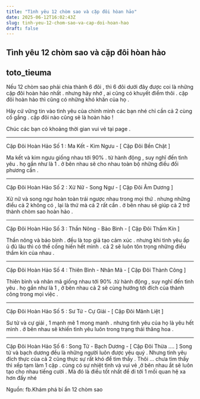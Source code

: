 ```yaml
---
title: "Tình yêu 12 chòm sao và cặp đôi hòan hảo"
date: 2025-06-12T16:02:43Z
slug: tinh-yeu-12-chom-sao-va-cap-doi-hoan-hao
draft: false
---
```


## Tình yêu 12 chòm sao và cặp đôi hòan hảo

## toto_tieuma

Nếu 12 chòm sao phải chia thành 6 đôi , thì 6 đôi dưới đây được coi là những cặp đôi hoàn hảo nhất . nhưng hãy nhớ , ai cũng có khuyết điểm thôi . cặp đôi hoàn hảo thì cũng có những khó khăn của họ .
 
 
Hãy cứ vững tin vào tình yêu của chính mình các bạn nhé  chỉ cần cả 2 cùng cố gắng . cặp đôi nào cũng sẽ là hoàn hảo ! 
 
Chúc các bạn có khoảng thời gian vui vẻ tại page .
 
 
 
 
 
***
Cặp Đôi Hoàn Hảo Số 1 : Ma Kết - Kim Ngưu - [ Cặp Đôi Bền Chặt ]
 
Ma kết và kim ngưu giống nhau tới 90% . từ hành động , suy nghĩ đến tình yêu . họ gần như là 1 . ở bên nhau sẽ cho nhau toàn bộ những điều đối phương cần .
 
 
***
Cặp Đôi Hoàn Hảo Số 2 : Xử Nữ - Song Ngư - [ Cặp Đôi Âm Dương ]
 
Xử nữ và song ngư hoàn toàn trái ngược nhau trong mọi thứ . nhưng những điều cả 2 không có , lại là thứ mà cả 2 rất cần . ở bên nhau sẽ giúp cả 2 trở thành chòm sao hoàn hảo .
 
 
***
Cặp Đôi Hoàn Hảo Số 3 : Thần Nông - Bảo Bình - [ Cặp Đôi Thầm Kín ]
 
Thần nông và bảo bình . đều là top giả tạo cảm xúc . nhưng khi tình yêu ấp ủ đủ lâu thì có thể cống hiến hết mình . cả 2 sẽ luôn tôn trọng những điều thầm kín của nhau .
 
 
***
Cặp Đôi Hoàn Hảo Số 4 : Thiên Bình - Nhân Mã - [ Cặp Đôi Thành Công ]
 
Thiên bình và nhân mã giống nhau tới 90% .từ hành động , suy nghĩ đến tình yêu . họ gần như là 1 , ở bên nhau cả 2 sẽ cùng hướng tới đích của thành công trong mọi việc . 
 
 
***
Cặp Đôi Hoàn Hảo Số 5 : Sư Tử - Cự Giải - [ Cặp Đôi Mãnh Liệt ]
 
Sư tử và cự giải , 1 mạnh mẽ 1 mong manh . nhưng tình yêu của họ là yêu hết mình . ở bên nhau sẽ khiến tình yêu luôn trong trạng thái thăng hoa .
 
 
***
Cặp Đôi Hoàn Hảo Số 6 : Song Tử - Bạch Dương - [ Cặp Đôi Thừa .... ]
Song tử và bạch dương đều là những người luôn được yêu quý .
Nhưng tình yêu đích thực của cả 2 cũng thực sự rất khó để tìm thấy . 
Thôi ... chưa tìm thấy thì xếp tạm làm 1 cặp . cùng có sự nhiệt tình và vui vẻ ,ở bên nhau ắt sẽ luôn tạo cho nhau tiếng cười .
Mà đó là điều tốt nhất để đi tới 1 mối quan hệ xa hơn đấy nhé 
 
 
Nguồn: fb.Khám phá bí ẩn 12 chòm sao